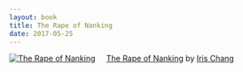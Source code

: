 ```yaml
---
layout: book
title: The Rape of Nanking
date: 2017-05-25
---
```


<a href="https://www.goodreads.com/book/show/95784.The_Rape_of_Nanking" style="float: left; padding-right: 20px"><img border="0" alt="The Rape of Nanking" src="https://images.gr-assets.com/books/1348687411m/95784.jpg" /></a><a href="https://www.goodreads.com/book/show/95784.The_Rape_of_Nanking">The Rape of Nanking</a> by <a href="https://www.goodreads.com/author/show/17765.Iris_Chang">Iris Chang</a><br/>
